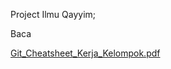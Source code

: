 Project Ilmu Qayyim;


Baca

[Git_Cheatsheet_Kerja_Kelompok.pdf](https://github.com/user-attachments/files/20217328/Git_Cheatsheet_Kerja_Kelompok.pdf)
